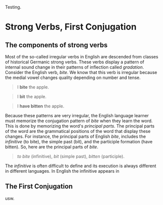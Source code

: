 Testing. 



# Strong Verbs, First Conjugation


## The components of strong verbs

Most of the so-called irregular verbs in English are descended from classes of historical Germanic strong verbs. These verbs display a pattern of internal sound change in their patterns of inflection called _gradation_. Consider the English verb, _bite_. We know that this verb is irregular because the medial vowel changes quality depending on number and tense.

>I __bite__ the apple.

>I __bit__ the apple. 

>I __have bitten__ the apple. 

Because these patterns are very irregular, the English language learner must memorize the conjugation pattern of _bite_ when they learn the word. This is done by memorizing the word's _principal parts_. The principal parts of the word are the grammatical positions of the word that display these changes. For instance, the principal parts of English _bite_, includes the _infinitive_ (to bite), the simple past (bit), and the participle formation (have bitten). So, here are the principal parts of _bite_.

>_to bite_ (infinitive), _bit_ (simple past), _bitten_ (participle).

The _infinitive_ is often difficult to define and its execution is always different in different languages. In English the infinitive appears in 


## The First Conjugation

usw. 
